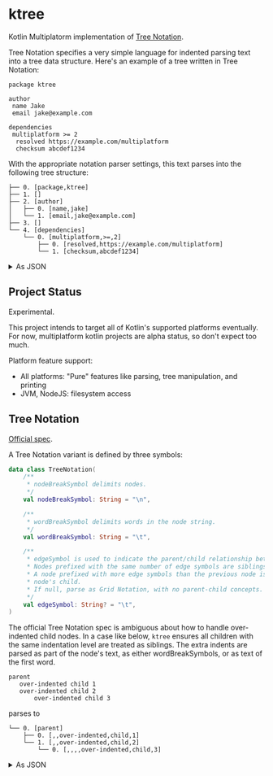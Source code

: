 # ktree

Kotlin Multiplatorm implementation of [Tree Notation](https://treenotation.org/).

Tree Notation specifies a very simple language for indented parsing text into a
tree data structure. Here's an example of a tree written in Tree Notation:

```
package ktree

author
 name Jake
 email jake@example.com

dependencies
 multiplatform >= 2
  resolved https://example.com/multiplatform
  checksum abcdef1234
```

With the appropriate notation parser settings, this text parses into the
following tree structure:

```
├── 0. [package,ktree]
├── 1. []
├── 2. [author]
│   ├── 0. [name,jake]
│   └── 1. [email,jake@example.com]
├── 3. []
└── 4. [dependencies]
    └── 0. [multiplatform,>=,2]
        ├── 0. [resolved,https://example.com/multiplatform]
        └── 1. [checksum,abcdef1234]
```

<details>
  <summary>As JSON</summary>

```json
{
  "type": "root",
  "children": [
    {
      "cells": ["package", "ktree"],
      "children": []
    },
    {
      "cells": [],
      "children": []
    },
    {
      "cells": ["author"],
      "children": [
        {
          "cells": ["name", "Jake"],
          "children": []
        },
        {
          "cells": ["email", "jake@example.com"],
          "children": []
        }
      ]
    },
    {
      "cells": [],
      "children": []
    },
    {
      "cells": ["dependencies"],
      "children": [
        {
          "cells": ["multiplatform", ">=", "2"],
          "children": [
            {
              "cells": ["resolved", "https://example.com/multiplatform"],
              "children": []
            },
            {
              "cells": ["checksum", "abcdef1234"],
              "children": []
            }
          ]
        }
      ]
    }
  ]
}
```

</details>

## Project Status

Experimental.

This project intends to target all of Kotlin's supported platforms eventually.
For now, multiplatform kotlin projects are alpha status, so don't expect too much.

Platform feature support:

- All platforms: "Pure" features like parsing, tree manipulation, and printing
- JVM, NodeJS: filesystem access

## Tree Notation

[Official spec](https://github.com/treenotation/faq.treenotation.org/blob/master/spec.txt).

A Tree Notation variant is defined by three symbols:

```kotlin
data class TreeNotation(
    /**
     * nodeBreakSymbol delimits nodes.
     */
    val nodeBreakSymbol: String = "\n",

    /**
     * wordBreakSymbol delimits words in the node string.
     */
    val wordBreakSymbol: String = "\t",

    /**
     * edgeSymbol is used to indicate the parent/child relationship between nodes.
     * Nodes prefixed with the same number of edge symbols are siblings.
     * A node prefixed with more edge symbols than the previous node is the previous
     * node's child.
     * If null, parse as Grid Notation, with no parent-child concepts.
     */
    val edgeSymbol: String? = "\t",
)
```

The official Tree Notation spec is ambiguous about how to handle over-indented
child nodes. In a case like below, `ktree` ensures all children with the same
indentation level are treated as siblings. The extra indents are parsed as
part of the node's text, as either wordBreakSymbols, or as text of the first
word.

```
parent
   over-indented child 1
   over-indented child 2
       over-indented child 3
```

parses to

```
└── 0. [parent]
    ├── 0. [,,over-indented,child,1]
    └── 1. [,,over-indented,child,2]
        └── 0. [,,,,over-indented,child,3]
```

<details>
  <summary>As JSON</summary>

```json
{
  "type": "root",
  "children": [
    {
      "cells": ["parent"],
      "children": [
        {
          "cells": ["", "", "over-indented", "child", "1"],
          "children": []
        },
        {
          "cells": ["", "", "over-indented", "child", "2"],
          "children": [
            {
              "cells": ["", "", "", "", "", "over-indented", "child", "3"],
              "children": []
            }
          ]
        }
      ]
    }
  ]
}
```

</details>
